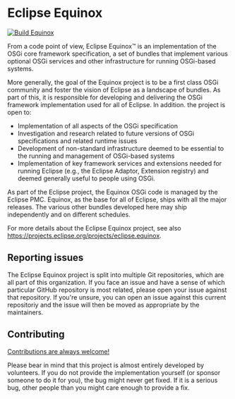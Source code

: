 # Eclipse Equinox
[![Build Equinox](https://github.com/eclipse-equinox/equinox/actions/workflows/build.yml/badge.svg)](https://github.com/eclipse-equinox/equinox/actions/workflows/build.yml)

From a code point of view, Eclipse Equinox™ is an implementation of the OSGi core framework specification, a set of bundles that implement various optional OSGi services and other infrastructure for running OSGi-based systems.

More generally, the goal of the Equinox project is to be a first class OSGi community and foster the vision of Eclipse as a landscape of bundles. As part of this, it is responsible for developing and delivering the OSGi framework implementation used for all of Eclipse. In addition. the project is open to:

- Implementation of all aspects of the OSGi specification
- Investigation and research related to future versions of OSGi specifications and related runtime issues
- Development of non-standard infrastructure deemed to be essential to the running and management of OSGi-based systems
- Implementation of key framework services and extensions needed for running Eclipse (e.g., the Eclipse Adaptor, Extension registry) and deemed generally useful to people using OSGi.

As part of the Eclipse project, the Equinox OSGi code is managed by the Eclipse PMC.  Equinox, as the base for all of Eclipse, ships with all the major releases. The various other bundles developed here may ship independently and on different schedules.

For more details about the Eclipse Equinox project, see also <https://projects.eclipse.org/projects/eclipse.equinox>.

## Reporting issues

The Eclipse Equinox project is split into multiple Git repositories, which are all part of this organization. If you face an issue and have a sense of which particular GitHub repository is most related, please open your issue against that repository. If you're unsure, you can open an issue against this current repositoriy and the issue will then be moved as appropriate by the maintainers.

## Contributing

[Contributions are always welcome!](https://github.com/eclipse-equinox/.github/blob/main/CONTRIBUTING.md)

Please bear in mind that this project is almost entirely developed by volunteers. If you do not provide the implementation yourself (or sponsor someone to do it for you), the bug might never get fixed. If it is a serious bug, other people than you might care enough to provide a fix.
